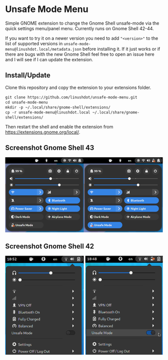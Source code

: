 # Unsafe Mode Menu

Simple GNOME extension to change the Gnome Shell unsafe-mode via the quick
settings menu/panel menu. Currently runs on Gnome Shell 42-44.

If you want to try it on a newer version you need to add `"<version>"` to the
list of supported versions in `unsafe-mode-menu@linushdot.local/metadata.json`
before installing it. If it just works or if there are bugs with the new Gnome
Shell feel free to open an issue here and I will see if I can update the
extension.

## Install/Update

Clone this repository and copy the extension to your extensions folder.

```
git clone https://github.com/linushdot/unsafe-mode-menu.git
cd unsafe-mode-menu
mkdir -p ~/.local/share/gnome-shell/extensions/
cp -r unsafe-mode-menu@linushdot.local ~/.local/share/gnome-shell/extensions/
```

Then restart the shell and enable the extension from https://extensions.gnome.org/local/.

## Screenshot Gnome Shell 43

![Screenshot Gnome Shell 43](screenshot43.png)

## Screenshot Gnome Shell 42

![Screenshot Gnome Shell 42](screenshot42.png)
